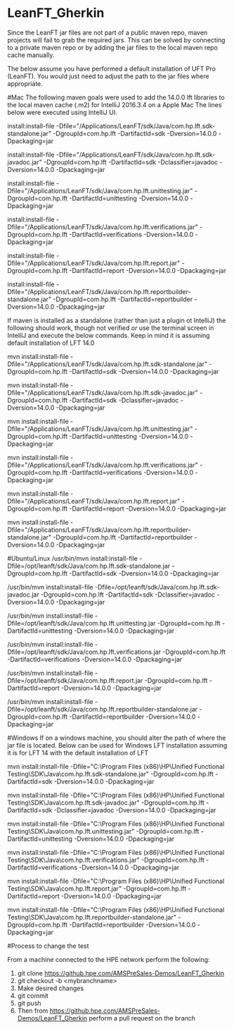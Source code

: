 # LeanFT_Gherkin
Since the LeanFT jar files are not part of a public maven repo, maven projects will fail to grab the required jars.  This can be solved by connecting to a private maven repo or by adding the jar files to the local maven repo cache manually.

The below assume you have performed a default installation of UFT Pro (LeanFT).  You would just need to adjust the path to the jar files where appropriate.

#Mac
The following maven goals were used to add the 14.0.0 lft libraries to the local maven cache (.m2) for IntelliJ 2016.3.4 on a Apple Mac
The lines below were executed using IntelliJ UI.

install:install-file -Dfile="/Applications/LeanFT/sdk/Java/com.hp.lft.sdk-standalone.jar" -DgroupId=com.hp.lft -DartifactId=sdk -Dversion=14.0.0 -Dpackaging=jar

install:install-file -Dfile="/Applications/LeanFT/sdk/Java/com.hp.lft.sdk-javadoc.jar" -DgroupId=com.hp.lft -DartifactId=sdk -Dclassifier=javadoc -Dversion=14.0.0 -Dpackaging=jar

install:install-file -Dfile="/Applications/LeanFT/sdk/Java/com.hp.lft.unittesting.jar" -DgroupId=com.hp.lft -DartifactId=unittesting -Dversion=14.0.0 -Dpackaging=jar

install:install-file -Dfile="/Applications/LeanFT/sdk/Java/com.hp.lft.verifications.jar" -DgroupId=com.hp.lft -DartifactId=verifications -Dversion=14.0.0 -Dpackaging=jar

install:install-file -Dfile="/Applications/LeanFT/sdk/Java/com.hp.lft.report.jar" -DgroupId=com.hp.lft -DartifactId=report -Dversion=14.0.0 -Dpackaging=jar

install:install-file -Dfile="/Applications/LeanFT/sdk/Java/com.hp.lft.reportbuilder-standalone.jar" -DgroupId=com.hp.lft -DartifactId=reportbuilder -Dversion=14.0.0 -Dpackaging=jar

If maven is installed as a standalone (rather than just a plugin ot IntelliJ) the following should work, though not verified *or* use the terminal screen in IntelliJ and execute the below commands.  Keep in mind it is assuming default installation of LFT 14.0

mvn install:install-file -Dfile="/Applications/LeanFT/sdk/Java/com.hp.lft.sdk-standalone.jar" -DgroupId=com.hp.lft -DartifactId=sdk -Dversion=14.0.0 -Dpackaging=jar

mvn install:install-file -Dfile="/Applications/LeanFT/sdk/Java/com.hp.lft.sdk-javadoc.jar" -DgroupId=com.hp.lft -DartifactId=sdk -Dclassifier=javadoc -Dversion=14.0.0 -Dpackaging=jar

mvn install:install-file -Dfile="/Applications/LeanFT/sdk/Java/com.hp.lft.unittesting.jar" -DgroupId=com.hp.lft -DartifactId=unittesting -Dversion=14.0.0 -Dpackaging=jar

mvn install:install-file -Dfile="/Applications/LeanFT/sdk/Java/com.hp.lft.verifications.jar" -DgroupId=com.hp.lft -DartifactId=verifications -Dversion=14.0.0 -Dpackaging=jar

mvn install:install-file -Dfile="/Applications/LeanFT/sdk/Java/com.hp.lft.report.jar" -DgroupId=com.hp.lft -DartifactId=report -Dversion=14.0.0 -Dpackaging=jar

mvn install:install-file -Dfile="/Applications/LeanFT/sdk/Java/com.hp.lft.reportbuilder-standalone.jar" -DgroupId=com.hp.lft -DartifactId=reportbuilder -Dversion=14.0.0 -Dpackaging=jar

#Ubuntu/Linux
/usr/bin/mvn install:install-file -Dfile=/opt/leanft/sdk/Java/com.hp.lft.sdk-standalone.jar -DgroupId=com.hp.lft -DartifactId=sdk -Dversion=14.0.0 -Dpackaging=jar

/usr/bin/mvn install:install-file -Dfile=/opt/leanft/sdk/Java/com.hp.lft.sdk-javadoc.jar -DgroupId=com.hp.lft -DartifactId=sdk -Dclassifier=javadoc -Dversion=14.0.0 -Dpackaging=jar

/usr/bin/mvn install:install-file -Dfile=/opt/leanft/sdk/Java/com.hp.lft.unittesting.jar -DgroupId=com.hp.lft -DartifactId=unittesting -Dversion=14.0.0 -Dpackaging=jar

/usr/bin/mvn install:install-file -Dfile=/opt/leanft/sdk/Java/com.hp.lft.verifications.jar -DgroupId=com.hp.lft -DartifactId=verifications -Dversion=14.0.0 -Dpackaging=jar

/usr/bin/mvn install:install-file -Dfile=/opt/leanft/sdk/Java/com.hp.lft.report.jar -DgroupId=com.hp.lft -DartifactId=report -Dversion=14.0.0 -Dpackaging=jar

/usr/bin/mvn install:install-file -Dfile=/opt/leanft/sdk/Java/com.hp.lft.reportbuilder-standalone.jar -DgroupId=com.hp.lft -DartifactId=reportbuilder -Dversion=14.0.0 -Dpackaging=jar

#Windows
If on a windows machine, you should alter the path of where the jar file is located.
Below can be used for Windows LFT installation assuming it is for LFT 14 with the default installation of LFT

mvn install:install-file -Dfile="C:\Program Files (x86)\HP\Unified Functional Testing\SDK\Java\com.hp.lft.sdk-standalone.jar" -DgroupId=com.hp.lft -DartifactId=sdk -Dversion=14.0.0 -Dpackaging=jar

mvn install:install-file -Dfile="C:\Program Files (x86)\HP\Unified Functional Testing\SDK\Java\com.hp.lft.sdk-javadoc.jar" -DgroupId=com.hp.lft -DartifactId=sdk -Dclassifier=javadoc -Dversion=14.0.0 -Dpackaging=jar

mvn install:install-file -Dfile="C:\Program Files (x86)\HP\Unified Functional Testing\SDK\Java\com.hp.lft.unittesting.jar" -DgroupId=com.hp.lft -DartifactId=unittesting -Dversion=14.0.0 -Dpackaging=jar

mvn install:install-file -Dfile="C:\Program Files (x86)\HP\Unified Functional Testing\SDK\Java\com.hp.lft.verifications.jar" -DgroupId=com.hp.lft -DartifactId=verifications -Dversion=14.0.0 -Dpackaging=jar

mvn install:install-file -Dfile="C:\Program Files (x86)\HP\Unified Functional Testing\SDK\Java\com.hp.lft.report.jar" -DgroupId=com.hp.lft -DartifactId=report -Dversion=14.0.0 -Dpackaging=jar

mvn install:install-file -Dfile="C:\Program Files (x86)\HP\Unified Functional Testing\SDK\Java\com.hp.lft.reportbuilder-standalone.jar" -DgroupId=com.hp.lft -DartifactId=reportbuilder -Dversion=14.0.0 -Dpackaging=jar

#Process to change the test

From a machine connected to the HPE network perform the following:

1. git clone https://github.hpe.com/AMSPreSales-Demos/LeanFT_Gherkin
1. git checkout -b \<mybranchname\>
1. Make desired changes
1. git commit
1. git push
1. Then from https://github.hpe.com/AMSPreSales-Demos/LeanFT_Gherkin perform a pull request on the branch
